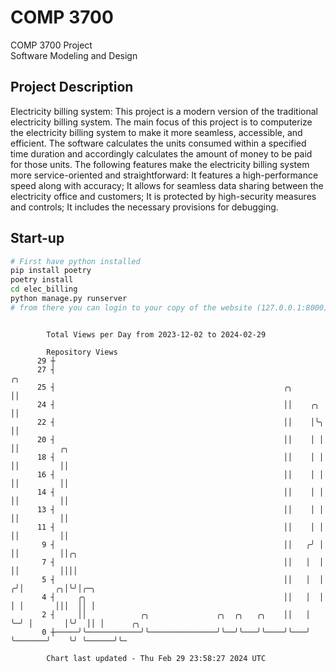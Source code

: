 # COMP 3700
COMP 3700 Project  
Software Modeling and Design
## Project Description
Electricity billing system: This project is a modern version of the traditional electricity billing system. The main focus of this project is to computerize the electricity billing system to make it more seamless, accessible, and efficient. The software calculates the units consumed within a specified time duration and accordingly calculates the amount of money to be paid for those units. The following features make the electricity billing system more service-oriented and straightforward: It features a high-performance speed along with accuracy; It allows for seamless data sharing between the electricity office and customers; It is protected by high-security measures and controls; It includes the necessary provisions for debugging.

## Start-up
```bash
# First have python installed
pip install poetry
poetry install
cd elec_billing
python manage.py runserver
# from there you can login to your copy of the website (127.0.0.1:8000), default creds are admin/admin
```

```

        Total Views per Day from 2023-12-02 to 2024-02-29

        Repository Views
      29 ┼
      27 ┤                                                              ╭╮
      25 ┤                                                   ╭╮         ││
      24 ┤                                                   ││    ╭╮   ││
      22 ┤                                                   ││    │╰╮  ││
      20 ┤                                                   ││    │ │  ││         ╭╮
      18 ┤                                                   ││    │ │  ││         ││
      16 ┤                                                   ││    │ │  ││         ││
      14 ┤                                                   ││    │ │  ││         ││
      13 ┤                                                   ││    │ │  ││         ││
      11 ┤                                                   ││    │ │  ││         ││
       9 ┤                                                   ││   ╭╯ │  ││         ││╭╮
       7 ┤                                                   ││   │  │  ││         ││││
       5 ┤                                                   ││   │  │ ╭╯│       ╭╮│╰╯│╭─╮
       4 ┤     ╭╮                                            ││   │  │ │ │       │││  ││ │
       2 ┤     ││            ╭╮               ╭╮  ╭╮   ╭╮    ││   │  ╰─╯ │       │╰╯  ││ │      ╭╮
       0 ┼─────╯╰────────────╯╰───────────────╯╰──╯╰───╯╰────╯╰───╯      ╰───────╯    ╰╯ ╰──────╯╰─

        Chart last updated - Thu Feb 29 23:58:27 2024 UTC
        
```
